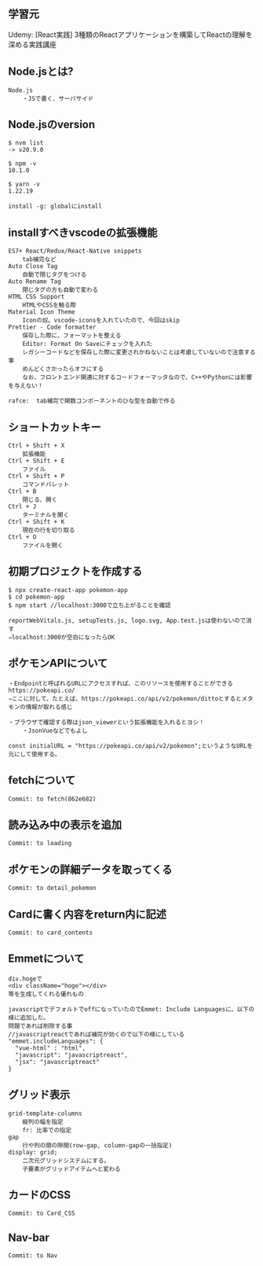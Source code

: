## 学習元
Udemy: [React実践] 3種類のReactアプリケーションを構築してReactの理解を深める実践講座

## Node.jsとは?
```
Node.js
    ・JSで書く、サーバサイド
```

## Node.jsのversion
```
$ nvm list
-> v20.9.0

$ npm -v
10.1.0

$ yarn -v
1.22.19

install -g: globalにinstall
```

## installすべきvscodeの拡張機能
```
ES7+ React/Redux/React-Native snippets
    tab補完など
Auto Close Tag
    自動で閉じタグをつける
Auto Rename Tag
    閉じタグの方も自動で変わる
HTML CSS Support
    HTMLやCSSを触る際
Material Icon Theme
    Iconの奴。vscode-iconsを入れていたので、今回はskip
Prettier - Code formatter
    保存した際に、フォーマットを整える
    Editor: Format On Saveにチェックを入れた
    レガシーコードなどを保存した際に変更されかねないことは考慮していないので注意する事
    めんどくさかったらオフにする
    なお、フロントエンド関連に対するコードフォーマッタなので、C++やPythonには影響を与えない！

rafce:  tab補完で関数コンポーネントのひな型を自動で作る
```

## ショートカットキー
```
Ctrl + Shift + X
    拡張機能
Ctrl + Shift + E
    ファイル
Ctrl + Shift + P
    コマンドパレット
Ctrl + B
    閉じる、開く
Ctrl + J
    ターミナルを開く
Ctrl + Shift + K
    現在の行を切り取る
Ctrl + O
    ファイルを開く
```

## 初期プロジェクトを作成する
```
$ npx create-react-app pokemon-app
$ cd pokemon-app
$ npm start //localhost:3000で立ち上がることを確認

reportWebVitals.js, setupTests.js, logo.svg, App.test.jsは使わないので消す
⇒localhost:3000が空白になったらOK
```

## ポケモンAPIについて
```
・Endpointと呼ばれるURLにアクセスすれば、このリソースを使用することができる
https://pokeapi.co/
⇒ここに対して、たとえば、https://pokeapi.co/api/v2/pokemon/dittoとするとメタモンの情報が取れる感じ

・ブラウザで確認する際はjson_viewerという拡張機能を入れるとヨシ！
    ・JsonVueなどでもよし

const initialURL = "https://pokeapi.co/api/v2/pokemon";というようなURLを元にして使用する。
```

## fetchについて
```
Commit: to fetch(862e682)
```

## 読み込み中の表示を追加
```
Commit: to loading
```

## ポケモンの詳細データを取ってくる
```
Commit: to detail_pokemon
```

## Cardに書く内容をreturn内に記述
```
Commit: to card_contents
```

## Emmetについて
```
div.hogeで
<div className="hoge"></div>
等を生成してくれる優れもの

javascriptでデフォルトでoffになっていたのでEmmet: Include Languagesに、以下の様に追加した。
問題であれば削除する事
//javascriptreactであれば補完が効くので以下の様にしている
"emmet.includeLanguages": {
  "vue-html" : "html",
  "javascript": "javascriptreact",
  "jsx": "javascriptreact"
}

```

## グリッド表示
```
grid-template-columns
    縦列の幅を指定
    fr: 比率での指定
gap
    行や列の間の隙間(row-gap, column-gapの一括指定)
display: grid;
    二次元グリッドシステムにする。
    子要素がグリッドアイテムへと変わる

```

## カードのCSS
```
Commit: to Card_CSS
```

## Nav-bar
```
Commit: to Nav
```